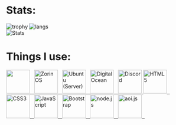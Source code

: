 # Stats:
![trophy](https://github-profile-trophy.vercel.app/?username=SnoozedsGithub&theme=radical)
![langs](https://github-readme-stats-sabesansathananthan.vercel.app/api/top-langs/?username=SnoozedsGithub&layout=compact&theme=radical)\
![Stats](https://github-readme-stats.vercel.app/api?username=SnoozedsGithub&theme=radical)

 # Things I use:
<div class="vl"></div> 
<a href="https://code.visualstudio.com/" target="_blank"><img src="https://code.visualstudio.com/favicon.ico" height="64px" width="64px" border="0">&nbsp;&nbsp;
<a href="https://zorin.com/os/"><img alt="ZorinOS" src="https://assets.zorincdn.com/zorin.com/images/nav/logo.svg" height="64px" width="64px" width="64px" border="0">&nbsp;&nbsp;
<a href="https://ubuntu.com/server"><img alt="Ubuntu (Server)" src="https://ubuntu.com/favicon.ico" height="64px" width="64px" border="0">&nbsp;&nbsp;
<a href="https://digitalocean.com"><img alt="DigitalOcean" src="https://www.digitalocean.com/_next/static/media/logo.87a8f3b8.svg" height="64px" width="64px" border="0">&nbsp;&nbsp;
<a href="https://discord.com/developers"><img alt="Discord" src="https://img.icons8.com/color/48/000000/discord-logo.png" height="64px" width="64px" border="0">
<a href="https://developer.mozilla.org/en-US/docs/Glossary/HTML5"><img alt="HTML5" src="https://img.icons8.com/color/240/000000/html-5.png" height="64px" width="64px" border="0">&nbsp;&nbsp;
<a href="https://developer.mozilla.org/en-US/docs/Web/CSS"><img alt="CSS3" src="https://img.icons8.com/color/240/000000/css3.png" height="64px" width="64px">&nbsp;&nbsp;
<a href="https://developer.mozilla.org/en-US/docs/Web/JavaScript"><img alt="JavaScript" src="https://img.icons8.com/color/240/000000/javascript.png" height="64px">&nbsp;&nbsp;
<a href="https://get.bootstrap.com"><img alt="Bootstrap" src="https://img.icons8.com/color/48/000000/bootstrap.png" height="64px" width="64px">&nbsp;&nbsp;
<a href="https://nodejs.org"><img alt="node.js" src="https://nodejs.org/favicon.ico" height="64px" width="64px" border="0">&nbsp;&nbsp;
<a href="https://aoi.js.org"><img alt ="aoi.js" src="https://i.ibb.co/sVXydK0/aoi.png" height="64px" width="64px" border="0">&nbsp;&nbsp;
